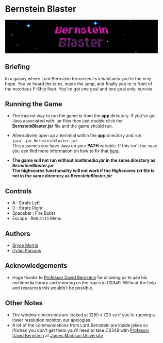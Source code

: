 # Bernstein Blaster

![Bernstein Blaster Main Menu](https://github.com/morrisbc/BernsteinBlaster/blob/master/BernsteinBlasterMenu.PNG)

## Briefing
In a galaxy where Lord Bernstein terrorizes its inhabitants you're the only hope.
You've heard the tales, made the jump, and finally you're in front of the 
notorious F-Ship fleet. You've got one goal and one goal only: survive.

## Running the Game
- The easiest way to run the game is from the **app** directory. If you've got Java associated
  with .jar files then just double click the **BernsteinBlaster.jar** file and the game should run.  

- Alternatively open up a terminal within the **app** directory and run:  
  ```java -jar BernsteinBlaster.jar```  
  This assumes you have Java on your **PATH** variable. If this isn't the case you can find more
  information on how to fix that [here](https://www.java.com/en/download/help/path.xml).

- **The game will not run without _multimedia.jar_ in the same directory as _BernsteinBlaster.jar_**  
  **The highscores functionality will not work if the _Highscores.txt_ file is not in the same directory
  as _BernsteinBlaster.jar_**

## Controls
- A : Strafe Left  
- D : Strafe Right  
- Spacebar : Fire Bullet  
- Escape : Return to Menu

## Authors
- [Bryce Morris](https://github.com/morrisbc)  
- [Dylan Parsons](https://github.com/dylan22554)

## Acknowledgements
- Huge thanks to [Professor David Bernstein](https://users.cs.jmu.edu/bernstdh/Web/index.html)
  for allowing us to use his multimedia library and showing us the ropes in CS349. Without the
  help and resources this wouldn't be possible.

## Other Notes
- The window dimensions are locked at 1280 x 720 so if you're running a lower resolution
  monitor, our apologies.
- A lot of the communications from Lord Bernstein are inside jokes so if/when you don't get them you'll
  need to take CS349 with [Professor David Bernstein](https://users.cs.jmu.edu/bernstdh/Web/index.html)
  at [James Madison University](https://www.jmu.edu/cs/)
